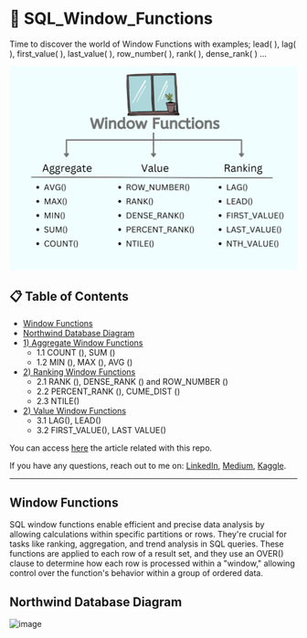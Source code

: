 # 📁 SQL_Window_Functions
Time to discover the world of Window Functions with examples; lead( ), lag( ), first_value( ), last_value( ), row_number( ), rank( ), dense_rank( ) …

![Window_Func](https://github.com/hhuseyincosgun/SQL_Window_Functions/blob/main/Window_Func.png)


## 📋 Table of Contents
- [Window Functions](#window-functions)
- [Northwind Database Diagram](#northwind-database-diagram)
- [1) Aggregate Window Functions](#queries-and-solutions)
  - 1.1 COUNT (), SUM ()
  - 1.2 MIN (), MAX (), AVG ()
- [2) Ranking Window Functions](#queries-and-solutions)
  - 2.1 RANK (), DENSE_RANK () and ROW_NUMBER ()
  - 2.2 PERCENT_RANK (), CUME_DIST ()
  - 2.3 NTILE()
- [2) Value Window Functions](#queries-and-solutions)
  - 3.1 LAG(), LEAD()
  - 3.2 FIRST_VALUE(), LAST VALUE()

You can access [here](https://www.udemy.com/course/alistirmalarla-sql-ogreniyorum/) the article related with this repo.

If you have any questions, reach out to me on:
[LinkedIn](https://www.linkedin.com/in/hasanhuseyincosgun/),
[Medium](https://medium.com/@hhuseyincosgun),
[Kaggle](https://www.kaggle.com/huseyincosgun).
***

## Window Functions

SQL window functions enable efficient and precise data analysis by allowing calculations within specific partitions or rows. They're crucial for tasks like ranking, aggregation, and trend analysis in SQL queries.
These functions are applied to each row of a result set, and they use an OVER() clause to determine how each row is processed within a "window," allowing control over the function's behavior within a group of ordered data.


## Northwind Database Diagram
![image](https://github.com/hhuseyincosgun/SQL_Window_Functions/assets/21257660/1b882d0a-0080-4931-b06e-8e12c338ff3b)






 
